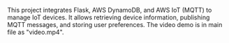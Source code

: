 This project integrates Flask, AWS DynamoDB, and AWS IoT (MQTT) to manage IoT devices. It allows retrieving device information, publishing MQTT messages, and storing user preferences.
The video demo is in main file as "video.mp4".
